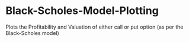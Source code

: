 # Black-Scholes-Model-Plotting
Plots the Profitability and Valuation of either call or put option (as per the Black-Scholes model)
